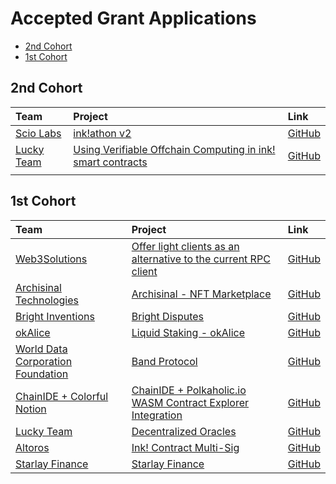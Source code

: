 # Accepted Grant Applications

- [2nd Cohort](#2nd-cohort)
- [1st Cohort](#1st-cohort)


## 2nd Cohort

| Team                                          | Project                                                 | Link                                |
| :---------------------------------------------| :-------------------------------------------------------| :-----------------------------------|
| [Scio Labs](https://scio.xyz/)                | [ink!athon v2](https://github.com/use-inkubator/Ecosystem-Grants/blob/master/applications/inkathon.md) | [GitHub](https://github.com/scio-labs/inkathon) |
| [Lucky Team](https://github.com/LuckyDapp) | [Using Verifiable Offchain Computing in ink! smart contracts](https://github.com/use-inkubator/Ecosystem-Grants/blob/master/applications/verifiable_offchain_computing.md) | [GitHub](https://github.com/LuckyDapp) |
| []()                                          | []()                                                    | []()                                |


## 1st Cohort

| Team                                          | Project                                                 | Link                                |
| :---------------------------------------------| :-------------------------------------------------------| :-----------------------------------|
| [Web3Solutions](https://github.com/nicolad)          | [Offer light clients as an alternative to the current RPC client](useink_light_clients.md)      | [GitHub](https://github.com/use-ink/useink/issues/40)            |
| [Archisinal Technologies](https://archisinal.io)     | [Archisinal - NFT Marketplace](Archisinal.md)                                                   | [GitHub](https://github.com/Archisinal)                          |
| [Bright Inventions](https://brightinventions.pl/)    | [Bright Disputes](Bright_Disputes.md)                                                    | [GitHub](https://github.com/bright)                          |
| [okAlice](http://www.okalice.dev/)          | [Liquid Staking - okAlice](OkAlice-Liquid-Staking.md)                                                    | [GitHub](https://github.com/ok-Alice)                          |
| [World Data Corporation Foundation](https://www.bandprotocol.com/)   | [Band Protocol](band-grants.md)                                           | [GitHub](https://github.com/bandprotocol/)                          |
| [ChainIDE + Colorful Notion](https://polkaholic.io/) | [ChainIDE + Polkaholic.io WASM Contract Explorer Integration](chainide-polkaholic-integrated-wasm-contract-explorer-integration.md)   | [GitHub](https://github.com/colorfulnotion)   |
| [Lucky Team](https://github.com/GuiGou12358)                                          | [Decentralized Oracles](decentralized_oracles.md)                   | [GitHub](https://github.com/GuiGou12358)                          |
| [Altoros](https://protofire.io)                                          | [Ink! Contract Multi-Sig](ink_contract_multi-sig.md)                      | [GitHub](https://github.com/protofire/)                          |
| [Starlay Finance](https://starlay.finance/)                       | [Starlay Finance](starlay_finance.md)                                                    | [GitHub](https://github.com/starlay-finance/)                          |
